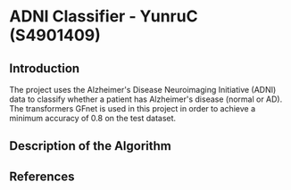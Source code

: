 # ADNI Classifier - YunruC (S4901409)
## Introduction
The project uses the Alzheimer's Disease Neuroimaging Initiative (ADNI) data to classify whether a patient has Alzheimer's disease (normal or AD). The transformers GFnet is used in this project in order to achieve a minimum accuracy of 0.8 on the test dataset.
## Description of the Algorithm
## References
